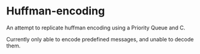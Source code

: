 # Huffman-encoding
An attempt to replicate huffman encoding using a Priority Queue and C.

Currently only able to encode predefined messages, and unable to decode them.
